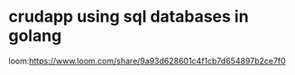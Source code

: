 # crudapp using sql databases in golang

loom:https://www.loom.com/share/9a93d628601c4f1cb7d654897b2ce7f0
